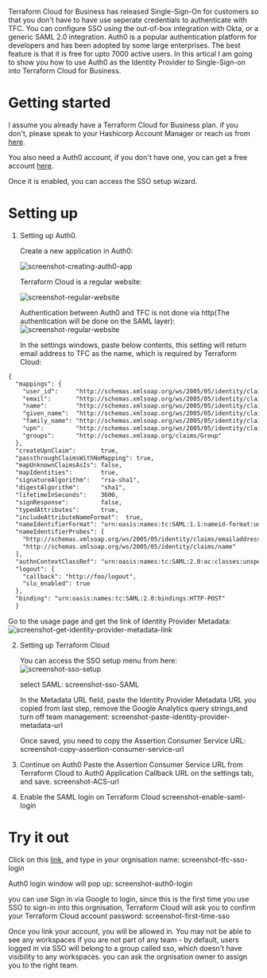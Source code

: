 
Terraform Cloud for Business has released Single-Sign-On for customers so that you don't have to have use seperate credentials to authenticate with TFC. You can configure SSO using the out-of-box integration with Okta, or a generic SAML 2.0 integration. Auth0 is a popular authentication platform for developers and has been adopted by some large enterprises. The best feature is that it is free for upto 7000 active users. In this artical I am going to show you how to use Auth0 as the Identity Provider to Single-Sign-on into Terraform Cloud for Business.

# Getting started

I assume you already have a Terraform Cloud for Business plan. if you don't, please speak to your Hashicorp Account Manager or reach us from [here](https://www.hashicorp.com/contact-sales).

You also need a Auth0 account, if you don't have one, you can get a free account [here](https://auth0.com/signup).

Once it is enabled, you can access the SSO setup wizard.

# Setting up

1. Setting up Auth0.
   
   Create a new application in Auth0:

   ![screenshot-creating-auth0-app](https://github.com/ausmartway/sso-to-tfc-via-auth0/raw/master/screenshots/screenshot-creating-auth0-app.png)

   Terraform Cloud is a regular website:

      ![screenshot-regular-website](https://github.com/ausmartway/sso-to-tfc-via-auth0/raw/master/screenshots/screenshot-regular-website.png)
   
   Authentication between Auth0 and TFC is not done via http(The authentication will be done on the SAML layer):
      ![screenshot-regular-website](https://github.com/ausmartway/sso-to-tfc-via-auth0/raw/master/screenshots/screenshot-no-token-endpoint-auth.png)

   In the settings windows, paste below contents, this setting will return email address to TFC as the name, which is required by Terraform Cloud:
```xml
{
  "mappings": {
    "user_id":     "http://schemas.xmlsoap.org/ws/2005/05/identity/claims/nameidentifier",
    "email":       "http://schemas.xmlsoap.org/ws/2005/05/identity/claims/emailaddress",
    "name":        "http://schemas.xmlsoap.org/ws/2005/05/identity/claims/name",
    "given_name":  "http://schemas.xmlsoap.org/ws/2005/05/identity/claims/givenname",
    "family_name": "http://schemas.xmlsoap.org/ws/2005/05/identity/claims/surname",
    "upn":         "http://schemas.xmlsoap.org/ws/2005/05/identity/claims/upn",
    "groups":      "http://schemas.xmlsoap.org/claims/Group"
  },
  "createUpnClaim":       true,
  "passthroughClaimsWithNoMapping": true,
  "mapUnknownClaimsAsIs": false,
  "mapIdentities":        true,
  "signatureAlgorithm":   "rsa-sha1",
  "digestAlgorithm":      "sha1",
  "lifetimeInSeconds":    3600,
  "signResponse":         false,
  "typedAttributes":      true,
  "includeAttributeNameFormat":  true,
  "nameIdentifierFormat": "urn:oasis:names:tc:SAML:1.1:nameid-format:unspecified",
  "nameIdentifierProbes": [
    "http://schemas.xmlsoap.org/ws/2005/05/identity/claims/emailaddress",
    "http://schemas.xmlsoap.org/ws/2005/05/identity/claims/name"
  ],
  "authnContextClassRef": "urn:oasis:names:tc:SAML:2.0:ac:classes:unspecified",
  "logout": {
    "callback": "http://foo/logout",
    "slo_enabled": true
  },
  "binding": "urn:oasis:names:tc:SAML:2.0:bindings:HTTP-POST"
  }
```

  Go to the usage page and get the link of Identity Provider Metadata:
      ![screenshot-get-identity-provider-metadata-link](https://github.com/ausmartway/sso-to-tfc-via-auth0/raw/master/screenshots/screenshot-get-identity-provider-metadata-link.png)
  
2. Setting up Terraform Cloud
   
   You can access the SSO setup menu from here:
   ![screenshot-sso-setup](screenshots/screenshot-sso-setup.png)

   select SAML:
   screenshot-sso-SAML

   In the Metadata URL field, paste the Identity Provider Metadata URL you copied from last step, remove the Google Analytics query strings,and turn off team management:
   screenshot-paste-identity-provider-metadata-url

   Once saved, you need to copy the Assertion Consumer Service URL:
   screenshot-copy-assertion-consumer-service-url

3. Continue on Auth0
   Paste the Assertion Consumer Service URL from Terraform Cloud to Auth0 Application Callback URL on the settings tab, and save.
   screenshot-ACS-url


4. Enable the SAML login on Terraform Cloud
   screenshot-enable-saml-login

# Try it out
 
   Click on this [link](https://app.terraform.io/sso/sign-in), and type in your orgnisation name:
   screenshot-tfc-sso-login

   Auth0 login window will pop up:
   screenshot-auth0-login

   you can use Sign in via Google to login, since this is the first time you use SSO to sign-in into this orgnisation, Terraform Cloud will ask you to confirm your Terraform Cloud account password:
   screenshot-first-time-sso

   Once you link your account, you will be allowed in. You may not be able to see any workspaces if you are not part of any team - by default, users logged in via SSO will belong to a group called sso, which doesn't have visibility to any workspaces. you can ask the orgnisation owner to assign you to the right team.
   





